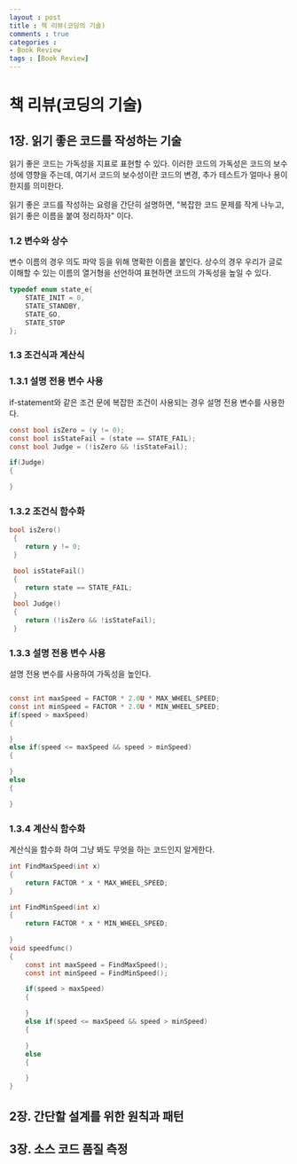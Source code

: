```yaml
---
layout : post
title : 책 리뷰(코딩의 기술)
comments : true
categories : 
- Book Review
tags : [Book Review]
---
```

# 책 리뷰(코딩의 기술) 

## 1장. 읽기 좋은 코드를 작성하는 기술
 
읽기 좋은 코드는 가독성을 지표로 표현할 수 있다. 이러한 코드의 가독성은 코드의 보수성에 영향을 주는데,
여기서 코드의 보수성이란 코드의 변경, 추가 테스트가 얼마나 용이한지를 의미한다.

읽기 좋은 코드를 작성하는 요령을 간단히 설명하면,
"복잡한 코드 문제를 작게 나누고, 읽기 좋은 이름을 붙여 정리하자"
이다.

### 1.2 변수와 상수
변수 이름의 경우 의도 파악 등을 위해 명확한 이름을 붙인다.
상수의 경우 우리가 글로 이해할 수 있는 이름의 열거형을 선언하여 표현하면 코드의 가독성을 높일 수 있다.

```c
typedef enum state_e{
    STATE_INIT = 0,
    STATE_STANDBY,
    STATE_GO,
    STATE_STOP
};
```
### 1.3 조건식과 계산식

### 1.3.1 설명 전용 변수 사용

if-statement와 같은 조건 문에 복잡한 조건이 사용되는 경우 설명 전용 변수를 사용한다.

```c
const bool isZero = (y != 0);
const bool isStateFail = (state == STATE_FAIL);
const bool Judge = (!isZero && !isStateFail);

if(Judge)
{

}
```

### 1.3.2 조건식 함수화

```c
bool isZero()
 {
    return y != 0;
 }

 bool isStateFail()
 {
    return state == STATE_FAIL;
 }
 bool Judge()
 {
    return (!isZero && !isStateFail);
 }
```

### 1.3.3 설명 전용 변수 사용

설명 전용 변수를 사용하여 가독성을 높인다.

```c

const int maxSpeed = FACTOR * 2.0U * MAX_WHEEL_SPEED;
const int minSpeed = FACTOR * 2.0U * MIN_WHEEL_SPEED;
if(speed > maxSpeed)
{

}
else if(speed <= maxSpeed && speed > minSpeed)
{

}
else
{

}
```

### 1.3.4 계산식 함수화

계산식을 함수화 하여 그냥 봐도 무엇을 하는 코드인지 알게한다.
```c
int FindMaxSpeed(int x)
{
    return FACTOR * x * MAX_WHEEL_SPEED;
}

int FindMinSpeed(int x)
{
    return FACTOR * x * MIN_WHEEL_SPEED;
    
}
void speedfunc()
{
    const int maxSpeed = FindMaxSpeed();
    const int minSpeed = FindMinSpeed();

    if(speed > maxSpeed)
    {

    }
    else if(speed <= maxSpeed && speed > minSpeed)
    {

    }
    else
    {

    }
}

```
## 2장. 간단할 설계를 위한 원칙과 패턴

## 3장. 소스 코드 품질 측정